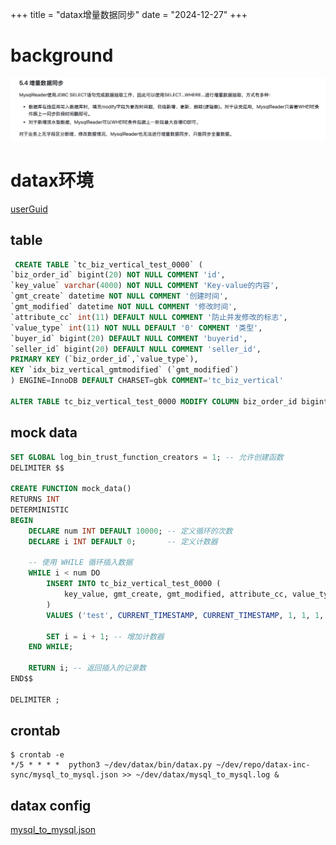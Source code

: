 +++
title = "datax增量数据同步"
date = "2024-12-27"
+++
# background

![增量方案](/static/posts/91fbee70-05f4-4638-8c05-46805acb31b5.png)

# datax环境

[userGuid](https://github.com/alibaba/DataX/blob/master/userGuid.md)

## table

```sql
 CREATE TABLE `tc_biz_vertical_test_0000` (
`biz_order_id` bigint(20) NOT NULL COMMENT 'id',
`key_value` varchar(4000) NOT NULL COMMENT 'Key-value的内容',
`gmt_create` datetime NOT NULL COMMENT '创建时间',
`gmt_modified` datetime NOT NULL COMMENT '修改时间',
`attribute_cc` int(11) DEFAULT NULL COMMENT '防止并发修改的标志',
`value_type` int(11) NOT NULL DEFAULT '0' COMMENT '类型',
`buyer_id` bigint(20) DEFAULT NULL COMMENT 'buyerid',
`seller_id` bigint(20) DEFAULT NULL COMMENT 'seller_id',
PRIMARY KEY (`biz_order_id`,`value_type`),
KEY `idx_biz_vertical_gmtmodified` (`gmt_modified`)
) ENGINE=InnoDB DEFAULT CHARSET=gbk COMMENT='tc_biz_vertical'

ALTER TABLE tc_biz_vertical_test_0000 MODIFY COLUMN biz_order_id bigint auto_increment NOT NULL COMMENT 'id';
 ```

## mock data

```sql
SET GLOBAL log_bin_trust_function_creators = 1; -- 允许创建函数
DELIMITER $$

CREATE FUNCTION mock_data()
RETURNS INT
DETERMINISTIC
BEGIN 
    DECLARE num INT DEFAULT 10000; -- 定义循环的次数
    DECLARE i INT DEFAULT 0;       -- 定义计数器

    -- 使用 WHILE 循环插入数据
    WHILE i < num DO
        INSERT INTO tc_biz_vertical_test_0000 (
            key_value, gmt_create, gmt_modified, attribute_cc, value_type, buyer_id, seller_id
        )
        VALUES ('test', CURRENT_TIMESTAMP, CURRENT_TIMESTAMP, 1, 1, 1, 1);
        
        SET i = i + 1; -- 增加计数器
    END WHILE;

    RETURN i; -- 返回插入的记录数
END$$

DELIMITER ;
```

## crontab
```shell
$ crontab -e
*/5 * * * *  python3 ~/dev/datax/bin/datax.py ~/dev/repo/datax-inc-sync/mysql_to_mysql.json >> ~/dev/datax/mysql_to_mysql.log &
```

## datax config
[mysql_to_mysql.json](https://github.com/horaoen/datax-inc-sync/blob/main/mysql_to_mysql.json)


